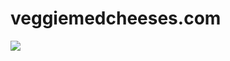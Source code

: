 <h1>veggiemedcheeses.com</h1>
<img src="https://user-images.githubusercontent.com/30729360/64202109-a1ff8200-ce90-11e9-9886-58ef54ea9ad5.png">
